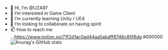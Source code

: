 - 👋 Hi, I’m @UZA97
- 👀 I’m interested in Game Client
- 🌱 I’m currently learning Unity / UE4
- 💞️ I’m looking to collaborate on having spirit
- 📫 How to reach me ...https://www.notion.so/71f2d1ac0ad44aa5abdff8746c85f6da
#000000
![Anurag's GitHub stats](https://github-readme-stats.vercel.app/api?username=UZA97&show_icons=true&theme=radical)
